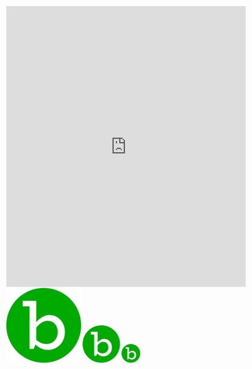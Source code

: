 <iframe src="https://docs.google.com/forms/d/e/1FAIpQLSf_HRxa6YpubFd7ay22Y7yn-YZKd1OsWhoonzjsV4vAvOYR7A/viewform?embedded=true" width="640" height="751" frameborder="0" marginheight="0" marginwidth="0">Loading…</iframe>


<img width="200px" src="/bioAics.svg">

<img width="100px" src="/bioAics.svg">

<img width="50px" src="/bioAics.svg">
